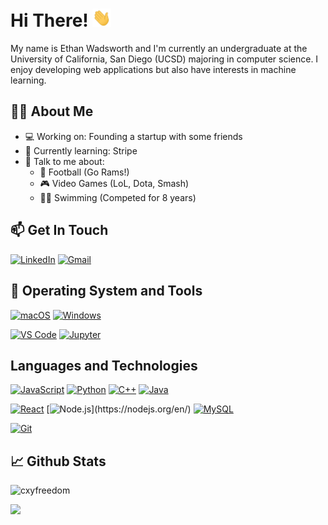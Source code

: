 # Hi There! <img src="https://raw.githubusercontent.com/EthanWadsworth/EthanWadsworth/main/wave.gif?token=AKRKMWI4TOVACUYPSHHHAMTBMUSUQ" width="30px">

My name is Ethan Wadsworth and I'm currently an undergraduate at the University of California, San Diego (UCSD) majoring in computer science. I enjoy developing web applications but also have interests in machine learning.

## 👨‍💻 About Me
- 💻 Working on: Founding a startup with some friends
- 🌱 Currently learning: Stripe
- 💬 Talk to me about:
  - 🏈 Football (Go Rams!)
  - 🎮 Video Games (LoL, Dota, Smash)
  - 🏊‍♂️ Swimming (Competed for 8 years)

## 📫 Get In Touch
[![LinkedIn](https://img.shields.io/badge/-LinkedIn-0a66c2?style=flat-square&logo=linkedin&logoColor=ffffff)](https://www.linkedin.com/in/ethan-wadsworth/)
[![Gmail](https://img.shields.io/badge/-Gmail-d93025?style=flat-square&logo=gmail&logoColor=ffffff)](mailto:eswadswo@ucsd.edu)


## 🔧 Operating System and Tools
[![macOS](https://img.shields.io/badge/macOS-Big%20Sur-292e33?style=flat-square&logo=apple&logoColor=ffffff)](https://www.apple.com/macos/big-sur/)
[![Windows](https://img.shields.io/badge/Windows-Windows%2010-0067b8?style=flat-square&logo=windows&logoColor=ffffff)](https://www.apple.com/macos/big-sur/)

[![VS Code](https://img.shields.io/badge/IDE-VSCode-%23007ACC?style=flat-square&logo=Visual-studio-code)](https://code.visualstudio.com/)
[![Jupyter](https://img.shields.io/badge/Tool-Jupyter-%23E46E2E?style=flat-square&logo=jupyter&logoColor=ffffff)](https://jupyter.org/)

## Languages and Technologies
[![JavaScript](https://img.shields.io/badge/-JavaScript-%23F7DF1C?style=flat-square&logo=javascript&logoColor=000000&labelColor=%23F7DF1C&color=%23FFCE5A)](https://www.javascript.com/)
[![Python](https://img.shields.io/badge/-Python-3776AB?style=flat-square&logo=python&logoColor=ffffff)](https://www.python.org/)
[![C++](https://img.shields.io/badge/-C++-informational?style=flat&logo=cplusplus&logoColor=white&color=406080)](https://www.cplusplus.com/)
[![Java](https://img.shields.io/badge/-Java-informational?style=flat&logo=java&logoColor=white&color=C33)](https://www.java.com/en/)

[![React](https://img.shields.io/badge/-React-informational?style=flat&logo=react&logoColor=white&color=61dafb)](https://reactjs.org/)
[![Node.js](https://img.shields.io/badge/-Node.js-informational?style=flat&logo=nodedotjs&logoColor=white&color=026e00;)](https://nodejs.org/en/)
[![MySQL](https://img.shields.io/badge/-MySQL-4479A1?style=flat-square&logo=MySQL&logoColor=ffffff)](https://www.mysql.com/)

[![Git](https://img.shields.io/badge/-Git-%23F05032?style=flat-square&logo=git&logoColor=%23ffffff)](https://git-scm.com/)

## 📈 Github Stats
<p><img src="https://github-readme-stats.vercel.app/api?username=EthanWadsworth&show_icons=true&theme=tokyonight" alt="cxyfreedom" /></p>
<p><img src="https://github-readme-stats.vercel.app/api/top-langs/?username=EthanWadsworth&layout=compact&hide=jupyter%20notebook&theme=tokyonight"></p>

